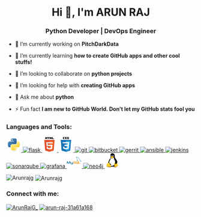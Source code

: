 <h1 align="center">Hi 👋, I'm ARUN RAJ</h1>
<h3 align="center">Python Developer | DevOps Engineer</h3>

- 🔭 I’m currently working on **PitchDarkData**

- 🌱 I’m currently learning **how to create GitHub apps and other cool stuffs!**

- 👯 I’m looking to collaborate on **python projects**

- 🤝 I’m looking for help with **creating GitHub apps**

- 💬 Ask me about **python**

- ⚡ Fun fact **I am new to GitHub World. Don't let my GitHub stats fool you**

<h3 align="left">Languages and Tools:</h3>
<p align="left"> 
    <a href="https://www.python.org" target="_blank" rel="noreferrer"> <img src="https://raw.githubusercontent.com/devicons/devicon/master/icons/python/python-original.svg" alt="python" width="40" height="40"/> </a>
    <a href="https://flask.palletsprojects.com/" target="_blank" rel="noreferrer"> <img src="https://www.vectorlogo.zone/logos/pocoo_flask/pocoo_flask-icon.svg" alt="flask" width="40" height="40"/> </a>
    <a href="https://www.w3.org/html/" target="_blank" rel="noreferrer"> <img src="https://raw.githubusercontent.com/devicons/devicon/master/icons/html5/html5-original-wordmark.svg" alt="html5" width="40" height="40"/> </a>
    <a href="https://www.w3schools.com/css/" target="_blank" rel="noreferrer"> <img src="https://raw.githubusercontent.com/devicons/devicon/master/icons/css3/css3-original-wordmark.svg" alt="css3" width="40" height="40"/> </a>
    <a href="https://git-scm.com/" target="_blank" rel="noreferrer"> <img src="https://www.vectorlogo.zone/logos/git-scm/git-scm-icon.svg" alt="git" width="40" 
        height="40"/> </a> 
    <a href="https://bitbucket.org/product" target="_blank" rel="noreferrer"> <img src="https://www.vectorlogo.zone/logos/bitbucket/bitbucket-icon.svg" alt="bitbucket" 
        width="40" height="40"/> </a> 
    <a href="https://www.gerritcodereview.com/" target="_blank" rel="noreferrer"> <img src="https://upload.wikimedia.org/wikipedia/commons/4/4d/Gerrit_icon.svg" 
        alt="gerrit" width="40" height="40"/> </a>
    <a href="https://www.ansible.com/" target="_blank" rel="noreferrer"> <img src="https://www.vectorlogo.zone/logos/ansible/ansible-icon.svg" alt="ansible" width="40" 
        height="40"/> </a> 
    <a href="https://www.jenkins.io" target="_blank" rel="noreferrer"> <img src="https://www.vectorlogo.zone/logos/jenkins/jenkins-icon.svg" alt="jenkins" width="40" 
        height="40"/> </a>
    <a href="https://www.sonarqube.org/" target="_blank" rel="noreferrer"> <img src="https://www.sonarqube.org/logos/index/sonarqube-logo@2x.png" alt="sonarqube" width="40" height="40"/> </a> 
    <a href="https://grafana.com" target="_blank" rel="noreferrer"> <img src="https://www.vectorlogo.zone/logos/grafana/grafana-icon.svg" alt="grafana" width="40" 
        height="40"/> </a> 
    <a href="https://www.mysql.com/" target="_blank" rel="noreferrer"> <img src="https://raw.githubusercontent.com/devicons/devicon/master/icons/mysql/mysql-original-wordmark.svg" alt="mysql" width="40" height="40"/> </a>
    <a href="https://neo4j.com/" target="_blank" rel="noreferrer"> <img src="https://www.vectorlogo.zone/logos/neo4j/neo4j-icon.svg" alt="neo4j" width="40" height="40"/> 
    </a>  
    <a href="https://www.linux.org/" target="_blank" rel="noreferrer"> <img src="https://raw.githubusercontent.com/devicons/devicon/master/icons/linux/linux-original.svg" alt="linux" width="40" height="40"/> </a>  
</p>
<p><img align="left" src="https://github-readme-stats.vercel.app/api/top-langs?username=Arunrajg&show_icons=true&locale=en&layout=compact" alt="Arunrajg" /></p>
<p>&nbsp;<img align="center" src="https://github-readme-stats.vercel.app/api?username=Arunrajg&show_icons=true&locale=en" alt="Arunrajg" /></p>
<h3 align="left">Connect with me:</h3>
<p align="left">
    <a href="https://twitter.com/ArunRajG_" target="blank"><img align="center" src="https://raw.githubusercontent.com/rahuldkjain/github-profile-readme-generator/master/src/images/icons/Social/twitter.svg" alt="ArunRajG_" height="30" width="40" /></a>
    <a href="https://linkedin.com/in/arun-raj-31a61a168" target="blank"><img align="center" src="https://raw.githubusercontent.com/rahuldkjain/github-profile-readme-generator/master/src/images/icons/Social/linked-in-alt.svg" alt="arun-raj-31a61a168" height="30" width="40" /></a>
</p>

